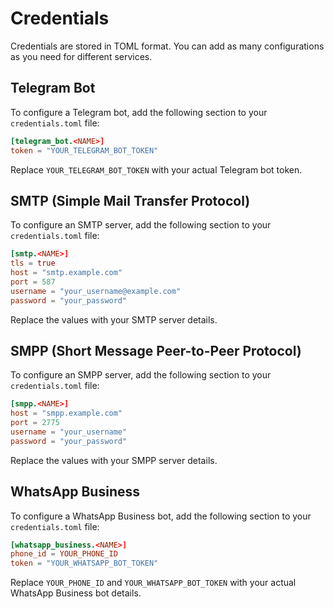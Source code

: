 # Credentials

Credentials are stored in TOML format. You can add as many configurations as you need for different services.

## Telegram Bot

To configure a Telegram bot, add the following section to your `credentials.toml` file:

```toml
[telegram_bot.<NAME>]
token = "YOUR_TELEGRAM_BOT_TOKEN"
```

Replace `YOUR_TELEGRAM_BOT_TOKEN` with your actual Telegram bot token.

## SMTP (Simple Mail Transfer Protocol)

To configure an SMTP server, add the following section to your `credentials.toml` file:

```toml
[smtp.<NAME>]
tls = true
host = "smtp.example.com"
port = 587
username = "your_username@example.com"
password = "your_password"
```

Replace the values with your SMTP server details.

## SMPP (Short Message Peer-to-Peer Protocol)

To configure an SMPP server, add the following section to your `credentials.toml` file:

```toml
[smpp.<NAME>]
host = "smpp.example.com"
port = 2775
username = "your_username"
password = "your_password"
```

Replace the values with your SMPP server details.

## WhatsApp Business

To configure a WhatsApp Business bot, add the following section to your `credentials.toml` file:

```toml
[whatsapp_business.<NAME>]
phone_id = YOUR_PHONE_ID
token = "YOUR_WHATSAPP_BOT_TOKEN"
```

Replace `YOUR_PHONE_ID` and `YOUR_WHATSAPP_BOT_TOKEN` with your actual WhatsApp Business bot details.
